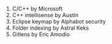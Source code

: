 1. C/C++ by Microsoft
2. C++ intellisense by Austin
3. Eclipse keymap by Alphabot security
4. Folder indexing by Astral Keks
5. Gitlens by Eric Amodio
